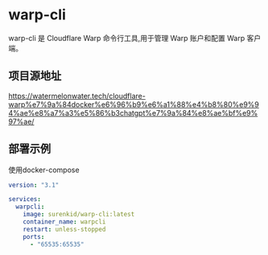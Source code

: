 # warp-cli

warp-cli 是 Cloudflare Warp 命令行工具,用于管理 Warp 账户和配置 Warp 客户端。

## 项目源地址

https://watermelonwater.tech/cloudflare-warp%e7%9a%84docker%e6%96%b9%e6%a1%88%e4%b8%80%e9%94%ae%e8%a7%a3%e5%86%b3chatgpt%e7%9a%84%e8%ae%bf%e9%97%ae/

## 部署示例

使用docker-compose
```yaml
version: "3.1"

services:
  warpcli:
    image: surenkid/warp-cli:latest
    container_name: warpcli
    restart: unless-stopped
    ports:
      - "65535:65535"
```
